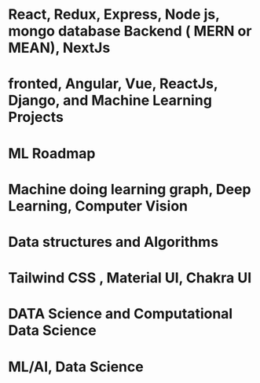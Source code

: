 #  React, Redux, Express, Node js, mongo database Backend   ( MERN or MEAN), NextJs
# fronted, Angular, Vue, ReactJs, Django, and Machine Learning Projects
# ML Roadmap

# Machine doing learning graph, Deep Learning, Computer Vision



# Data structures and Algorithms

# Tailwind CSS , Material UI, Chakra UI  





# DATA Science and Computational Data Science
# ML/AI, Data Science
